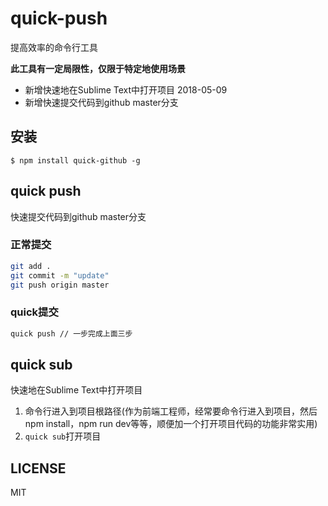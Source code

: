 # quick-push
提高效率的命令行工具

**此工具有一定局限性，仅限于特定地使用场景**

- 新增快速地在Sublime Text中打开项目 2018-05-09
- 新增快速提交代码到github master分支

## 安装
```
$ npm install quick-github -g
```

## quick push
快速提交代码到github master分支
### 正常提交
```bash
git add .
git commit -m "update"
git push origin master
```
### quick提交
```bash
quick push // 一步完成上面三步
```

## quick sub
快速地在Sublime Text中打开项目

1. 命令行进入到项目根路径(作为前端工程师，经常要命令行进入到项目，然后npm install，npm run dev等等，顺便加一个打开项目代码的功能非常实用)
2. `quick sub`打开项目

## LICENSE
MIT
